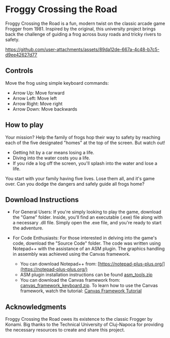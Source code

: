 # Froggy Crossing the Road

Froggy Crossing the Road is a fun, modern twist on the classic arcade game Frogger from 1981. Inspired by the original, this university project brings back the challenge of guiding a frog across busy roads and tricky rivers to safety.

https://github.com/user-attachments/assets/89da12de-667a-4c48-b7c5-d9ee42627d77

## Controls

Move the frog using simple keyboard commands:

- Arrow Up: Move forward
- Arrow Left: Move left
- Arrow Right: Move right
- Arrow Down: Move backwards

## How to play

Your mission? Help the family of frogs hop their way to safety by reaching each of the five designated "homes" at the top of the screen. But watch out!

- Getting hit by a car means losing a life.
- Diving into the water costs you a life.
- If you ride a log off the screen, you'll splash into the water and lose a life.

You start with your family having five lives. Lose them all, and it's game over. Can you dodge the dangers and safely guide all frogs home?

## Download Instructions

 - For General Users:
If you're simply looking to play the game, download the "Game" folder. Inside, you'll find an executable (.exe) file along with a necessary .dll file. Simply open the .exe file, and you're ready to start the adventure.

 - For Code Enthusiasts:
For those interested in delving into the game's code, download the "Source Code" folder. The code was written using Notepad++ with the assistance of an ASM plugin. The graphics handling in assembly was achieved using the Canvas framework.

	- You can download Notepad++ from: [https://notepad-plus-plus.org/](https://notepad-plus-plus.org/)
	- ASM plugin installation instructions can be found  [asm_tools.zip](https://github.com/Bogdan016/Tetris/files/12300383/asm_tools.zip)
	- You can download the Canvas framework from: [canvas_framework_keyboard.zip](https://github.com/Bogdan016/Tetris/files/12300381/canvas_framework_keyboard.zip). To learn how to use the Canvas framework, watch the tutorial: [Canvas Framework Tutorial](https://youtu.be/TTgkhZhaHmk)

## Acknowledgments

Froggy Crossing the Road owes its existence to the classic Frogger by Konami. Big thanks to the Technical University of Cluj-Napoca for providing the necessary resources to create and share this project.
